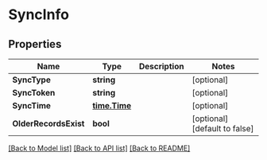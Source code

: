 # SyncInfo

## Properties

Name | Type | Description | Notes
------------ | ------------- | ------------- | -------------
**SyncType** | **string** |  | [optional] 
**SyncToken** | **string** |  | [optional] 
**SyncTime** | [**time.Time**](time.Time.md) |  | [optional] 
**OlderRecordsExist** | **bool** |  | [optional] [default to false]

[[Back to Model list]](../README.md#documentation-for-models) [[Back to API list]](../README.md#documentation-for-api-endpoints) [[Back to README]](../README.md)


